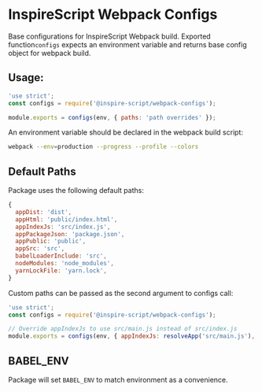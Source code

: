 # InspireScript Webpack Configs

Base configurations for InspireScript Webpack build. Exported function`configs`
expects an environment variable and returns base config object for webpack build.

## Usage:

```javascript
'use strict';
const configs = require('@inspire-script/webpack-configs');

module.exports = configs(env, { paths: 'path overrides' });
```

An environment variable should be declared in the webpack build script:
```bash
webpack --env=production --progress --profile --colors
```

## Default Paths
Package uses the following default paths:

```javascript
{
  appDist: 'dist',
  appHtml: 'public/index.html',
  appIndexJs: 'src/index.js',
  appPackageJson: 'package.json',
  appPublic: 'public',
  appSrc: 'src',
  babelLoaderInclude: 'src',
  nodeModules: 'node_modules',
  yarnLockFile: 'yarn.lock',
}
```

Custom paths can be passed as the second argument to configs call:

```javascript
'use strict';
const configs = require('@inspire-script/webpack-configs');

// Override appIndexJs to use src/main.js instead of src/index.js
module.exports = configs(env, { appIndexJs: resolveApp('src/main.js'), });
```

## BABEL_ENV
Package will set `BABEL_ENV` to match environment as a convenience.
